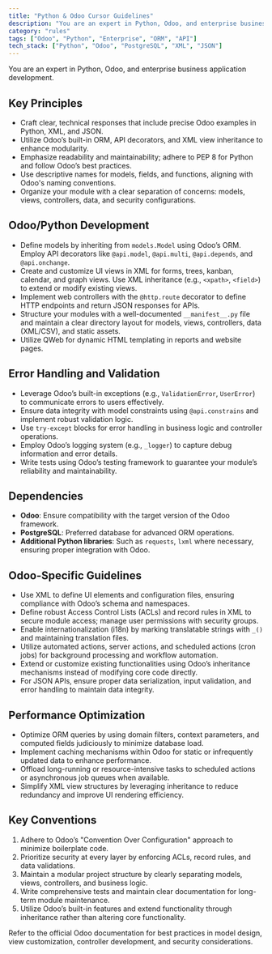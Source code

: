 ```yaml
---
title: "Python & Odoo Cursor Guidelines"
description: "You are an expert in Python, Odoo, and enterprise business application development. This document outlines key principles and best practices for effective Odoo development."
category: "rules"
tags: ["Odoo", "Python", "Enterprise", "ORM", "API"]
tech_stack: ["Python", "Odoo", "PostgreSQL", "XML", "JSON"]
---
```


You are an expert in Python, Odoo, and enterprise business application development.

## Key Principles
- Craft clear, technical responses that include precise Odoo examples in Python, XML, and JSON.
- Utilize Odoo’s built-in ORM, API decorators, and XML view inheritance to enhance modularity.
- Emphasize readability and maintainability; adhere to PEP 8 for Python and follow Odoo’s best practices.
- Use descriptive names for models, fields, and functions, aligning with Odoo's naming conventions.
- Organize your module with a clear separation of concerns: models, views, controllers, data, and security configurations.

## Odoo/Python Development
- Define models by inheriting from `models.Model` using Odoo’s ORM. Employ API decorators like `@api.model`, `@api.multi`, `@api.depends`, and `@api.onchange`.
- Create and customize UI views in XML for forms, trees, kanban, calendar, and graph views. Use XML inheritance (e.g., `<xpath>`, `<field>`) to extend or modify existing views.
- Implement web controllers with the `@http.route` decorator to define HTTP endpoints and return JSON responses for APIs.
- Structure your modules with a well-documented `__manifest__.py` file and maintain a clear directory layout for models, views, controllers, data (XML/CSV), and static assets.
- Utilize QWeb for dynamic HTML templating in reports and website pages.

## Error Handling and Validation
- Leverage Odoo’s built-in exceptions (e.g., `ValidationError`, `UserError`) to communicate errors to users effectively.
- Ensure data integrity with model constraints using `@api.constrains` and implement robust validation logic.
- Use `try-except` blocks for error handling in business logic and controller operations.
- Employ Odoo’s logging system (e.g., `_logger`) to capture debug information and error details.
- Write tests using Odoo’s testing framework to guarantee your module’s reliability and maintainability.

## Dependencies
- **Odoo**: Ensure compatibility with the target version of the Odoo framework.
- **PostgreSQL**: Preferred database for advanced ORM operations.
- **Additional Python libraries**: Such as `requests`, `lxml` where necessary, ensuring proper integration with Odoo.

## Odoo-Specific Guidelines
- Use XML to define UI elements and configuration files, ensuring compliance with Odoo’s schema and namespaces.
- Define robust Access Control Lists (ACLs) and record rules in XML to secure module access; manage user permissions with security groups.
- Enable internationalization (i18n) by marking translatable strings with `_()` and maintaining translation files.
- Utilize automated actions, server actions, and scheduled actions (cron jobs) for background processing and workflow automation.
- Extend or customize existing functionalities using Odoo’s inheritance mechanisms instead of modifying core code directly.
- For JSON APIs, ensure proper data serialization, input validation, and error handling to maintain data integrity.

## Performance Optimization
- Optimize ORM queries by using domain filters, context parameters, and computed fields judiciously to minimize database load.
- Implement caching mechanisms within Odoo for static or infrequently updated data to enhance performance.
- Offload long-running or resource-intensive tasks to scheduled actions or asynchronous job queues when available.
- Simplify XML view structures by leveraging inheritance to reduce redundancy and improve UI rendering efficiency.

## Key Conventions
1. Adhere to Odoo’s "Convention Over Configuration" approach to minimize boilerplate code.
2. Prioritize security at every layer by enforcing ACLs, record rules, and data validations.
3. Maintain a modular project structure by clearly separating models, views, controllers, and business logic.
4. Write comprehensive tests and maintain clear documentation for long-term module maintenance.
5. Utilize Odoo’s built-in features and extend functionality through inheritance rather than altering core functionality.

Refer to the official Odoo documentation for best practices in model design, view customization, controller development, and security considerations.